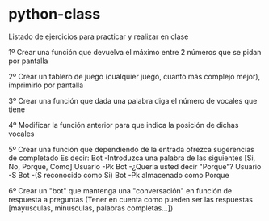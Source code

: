 # python-class

Listado de ejercicios para practicar y realizar en clase

1º Crear una función que devuelva el máximo entre 2 números que se pidan por pantalla

2º Crear un tablero de juego (cualquier juego, cuanto más complejo mejor), imprimirlo por pantalla

3º Crear una función que dada una palabra diga el número de vocales que tiene

4º Modificar la función anterior para que indica la posición de dichas vocales

5º Crear una función que dependiendo de la entrada ofrezca sugerencias de completado
    Es decir: 
              Bot      -Introduzca una palabra de las siguientes [Si, No, Porque, Como]
              Usuario  -Pk
              Bot      -¿Queria usted decir "Porque"?
              Usuario  -S
              Bot      -(S reconocido como Si)
              Bot      -Pk almacenado como Porque
              
              
6º Crear un "bot" que mantenga una "conversación" en función de respuesta a preguntas
  (Tener en cuenta como pueden ser las respuestas [mayusculas, minusculas, palabras completas...])
  

